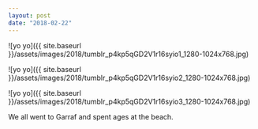 ```yaml
---
layout: post
date: "2018-02-22"
---
```


![yo yo]({{ site.baseurl }}/assets/images/2018/tumblr_p4kp5qGD2V1r16syio1_1280-1024x768.jpg)

![yo yo]({{ site.baseurl }}/assets/images/2018/tumblr_p4kp5qGD2V1r16syio2_1280-1024x768.jpg)

![yo yo]({{ site.baseurl }}/assets/images/2018/tumblr_p4kp5qGD2V1r16syio3_1280-1024x768.jpg)

We all went to Garraf and spent ages at the beach.
